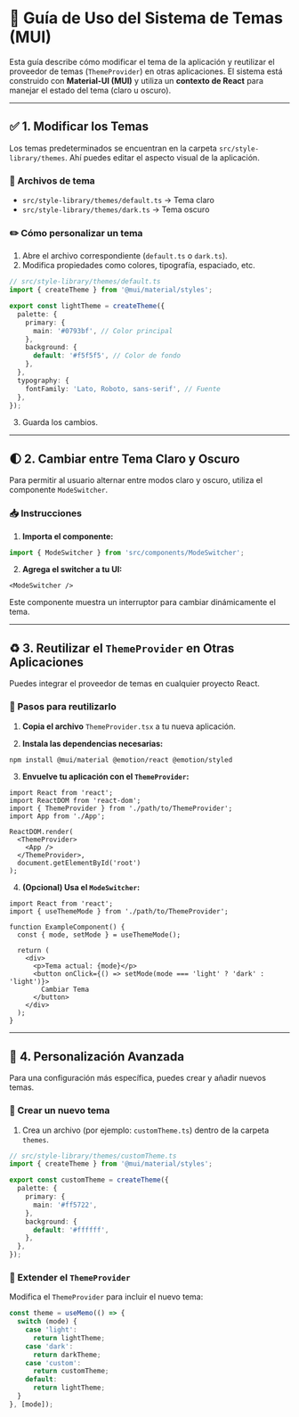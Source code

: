 # 📘 Guía de Uso del Sistema de Temas (MUI)

Esta guía describe cómo modificar el tema de la aplicación y reutilizar el proveedor de temas (`ThemeProvider`) en otras aplicaciones. El sistema está construido con **Material-UI (MUI)** y utiliza un **contexto de React** para manejar el estado del tema (claro u oscuro).

---

## ✅ 1. Modificar los Temas

Los temas predeterminados se encuentran en la carpeta `src/style-library/themes`. Ahí puedes editar el aspecto visual de la aplicación.

### 🔧 Archivos de tema

* `src/style-library/themes/default.ts` → Tema claro
* `src/style-library/themes/dark.ts` → Tema oscuro

### ✏️ Cómo personalizar un tema

1. Abre el archivo correspondiente (`default.ts` o `dark.ts`).
2. Modifica propiedades como colores, tipografía, espaciado, etc.

```ts
// src/style-library/themes/default.ts
import { createTheme } from '@mui/material/styles';

export const lightTheme = createTheme({
  palette: {
    primary: {
      main: '#0793bf', // Color principal
    },
    background: {
      default: '#f5f5f5', // Color de fondo
    },
  },
  typography: {
    fontFamily: 'Lato, Roboto, sans-serif', // Fuente
  },
});
```

3. Guarda los cambios.

---

## 🌓 2. Cambiar entre Tema Claro y Oscuro

Para permitir al usuario alternar entre modos claro y oscuro, utiliza el componente `ModeSwitcher`.

### 📥 Instrucciones

1. **Importa el componente:**

```ts
import { ModeSwitcher } from 'src/components/ModeSwitcher';
```

2. **Agrega el switcher a tu UI:**

```tsx
<ModeSwitcher />
```

Este componente muestra un interruptor para cambiar dinámicamente el tema.

---

## ♻️ 3. Reutilizar el `ThemeProvider` en Otras Aplicaciones

Puedes integrar el proveedor de temas en cualquier proyecto React.

### 🔁 Pasos para reutilizarlo

1. **Copia el archivo** `ThemeProvider.tsx` a tu nueva aplicación.

2. **Instala las dependencias necesarias:**

```bash
npm install @mui/material @emotion/react @emotion/styled
```

3. **Envuelve tu aplicación con el `ThemeProvider`:**

```tsx
import React from 'react';
import ReactDOM from 'react-dom';
import { ThemeProvider } from './path/to/ThemeProvider';
import App from './App';

ReactDOM.render(
  <ThemeProvider>
    <App />
  </ThemeProvider>,
  document.getElementById('root')
);
```

4. **(Opcional) Usa el `ModeSwitcher`:**

```tsx
import React from 'react';
import { useThemeMode } from './path/to/ThemeProvider';

function ExampleComponent() {
  const { mode, setMode } = useThemeMode();

  return (
    <div>
      <p>Tema actual: {mode}</p>
      <button onClick={() => setMode(mode === 'light' ? 'dark' : 'light')}>
        Cambiar Tema
      </button>
    </div>
  );
}
```

---

## 🎨 4. Personalización Avanzada

Para una configuración más específica, puedes crear y añadir nuevos temas.

### 🧱 Crear un nuevo tema

1. Crea un archivo (por ejemplo: `customTheme.ts`) dentro de la carpeta `themes`.

```ts
// src/style-library/themes/customTheme.ts
import { createTheme } from '@mui/material/styles';

export const customTheme = createTheme({
  palette: {
    primary: {
      main: '#ff5722',
    },
    background: {
      default: '#ffffff',
    },
  },
});
```

### 🧩 Extender el `ThemeProvider`

Modifica el `ThemeProvider` para incluir el nuevo tema:

```ts
const theme = useMemo(() => {
  switch (mode) {
    case 'light':
      return lightTheme;
    case 'dark':
      return darkTheme;
    case 'custom':
      return customTheme;
    default:
      return lightTheme;
  }
}, [mode]);
```